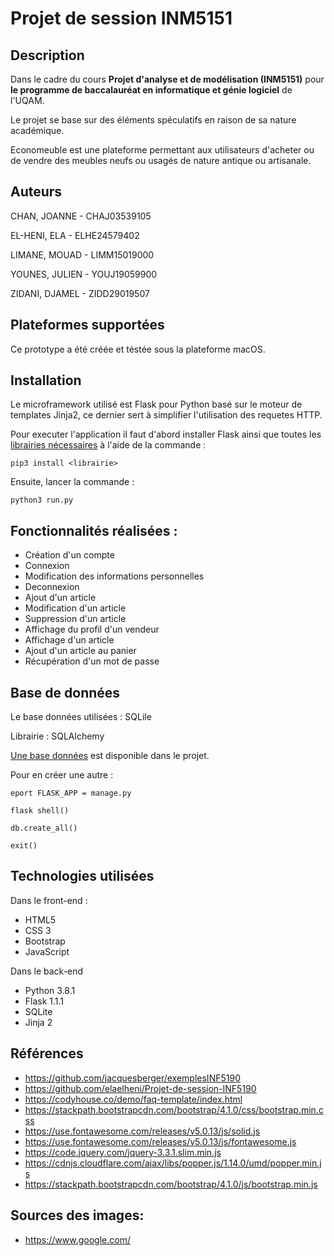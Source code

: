 # Projet de session INM5151

## Description

Dans le cadre du cours **Projet d'analyse et de modélisation (INM5151)** pour **le programme de baccalauréat en informatique et génie logiciel** de l'UQAM.


Le projet se base sur des éléments spéculatifs en raison de sa nature académique. 

Economeuble est une plateforme permettant aux utilisateurs d'acheter ou de vendre des meubles neufs ou usagés de nature antique ou artisanale.


## Auteurs

CHAN, JOANNE - CHAJ03539105 

EL-HENI, ELA - ELHE24579402 

LIMANE, MOUAD - LIMM15019000 

YOUNES, JULIEN - YOUJ19059900 

ZIDANI, DJAMEL - ZIDD29019507

## Plateformes supportées

Ce prototype a été créée et téstée sous la plateforme macOS.

## Installation

Le microframework utilisé est Flask pour Python basé sur le moteur de templates Jinja2, ce dernier sert à simplifier l'utilisation des requetes HTTP.

Pour executer l'application il faut d'abord installer Flask ainsi que toutes les [librairies nécessaires](requirments.txt) à l'aide de la commande :

`pip3 install <librairie>`

Ensuite, lancer la commande :

`python3 run.py`

## Fonctionnalités réalisées :

- Création d'un compte
- Connexion
- Modification des informations personnelles
- Deconnexion
- Ajout d'un article
- Modification d'un article
- Suppression d'un article
- Affichage du profil d'un vendeur
- Affichage d'un article
- Ajout d'un article au panier
- Récupération d'un mot de passe

## Base de données

Le base données utilisées : SQLile

Librairie : SQLAlchemy

[Une base données](./economeuble/database.db) est disponible dans le projet.


Pour en créer une autre :

`eport FLASK_APP = manage.py`


`flask shell()`


`db.create_all()`


`exit()`

## Technologies utilisées

Dans le front-end :
- HTML5
- CSS 3
- Bootstrap
- JavaScript

Dans le back-end
- Python 3.8.1
- Flask 1.1.1
- SQLite
- Jinja 2

## Références 

- https://github.com/jacquesberger/exemplesINF5190
- https://github.com/elaelheni/Projet-de-session-INF5190
- https://codyhouse.co/demo/faq-template/index.html
- https://stackpath.bootstrapcdn.com/bootstrap/4.1.0/css/bootstrap.min.css
- https://use.fontawesome.com/releases/v5.0.13/js/solid.js
- https://use.fontawesome.com/releases/v5.0.13/js/fontawesome.js
- https://code.jquery.com/jquery-3.3.1.slim.min.js
- https://cdnjs.cloudflare.com/ajax/libs/popper.js/1.14.0/umd/popper.min.js
- https://stackpath.bootstrapcdn.com/bootstrap/4.1.0/js/bootstrap.min.js

## Sources des images:

- https://www.google.com/

